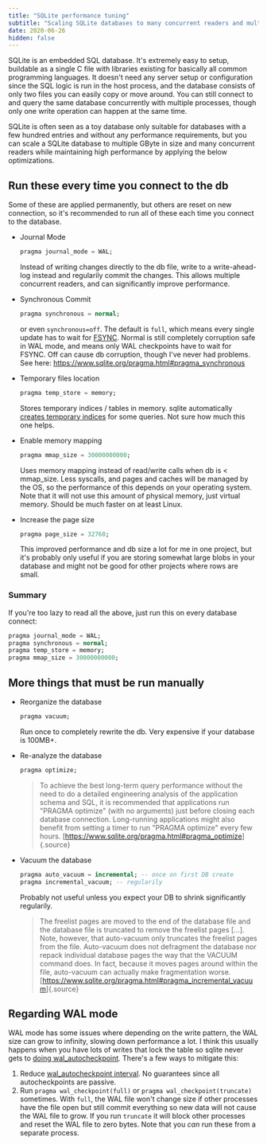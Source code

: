 ```yaml
---
title: "SQLite performance tuning"
subtitle: "Scaling SQLite databases to many concurrent readers and multiple gigabytes while maintaining 100k SELECTs per second"
date: 2020-06-26
hidden: false
---
```


SQLite is an embedded SQL database. It's extremely easy to setup, buildable as a single C file with libraries existing for basically all common programming languages. It doesn't need any server setup or configuration since the SQL logic is run in the host process, and the database consists of only two files you can easily copy or move around. You can still connect to and query the same database concurrently with multiple processes, though only one write operation can happen at the same time.

SQLite is often seen as a toy database only suitable for databases with a few hundred entries and without any performance requirements, but you can scale a SQLite database to multiple GByte in size and many concurrent readers while maintaining high performance by applying the below optimizations.

## Run these every time you connect to the db

Some of these are applied permanently, but others are reset on new connection, so it's recommended to run all of these each time you connect to the database.

-   Journal Mode

    ```sql
    pragma journal_mode = WAL;
    ```

    Instead of writing changes directly to the db file, write to a write-ahead-log instead and regularily commit the changes. This allows multiple concurrent readers, and can significantly improve performance.

-   Synchronous Commit


    ```sql
    pragma synchronous = normal;
    ```

    or even `synchronous=off`. The default is `full`, which means every single update has to wait for [FSYNC](https://en.wikipedia.org/wiki/Sync_(Unix)). Normal is still completely corruption safe in WAL mode, and means only WAL checkpoints have to wait for FSYNC. Off can cause db corruption, though I've never had problems. See here: https://www.sqlite.org/pragma.html#pragma_synchronous

-   Temporary files location

    ```sql
    pragma temp_store = memory;
    ```

    Stores temporary indices / tables in memory. sqlite automatically [creates temporary indices](https://www.sqlite.org/tempfiles.html#transient_indices) for some queries. Not sure how much this one helps.

-   Enable memory mapping

    ```sql
    pragma mmap_size = 30000000000;
    ```

    Uses memory mapping instead of read/write calls when db is < mmap_size. Less syscalls, and pages and caches will be managed by the OS, so the performance of this depends on your operating system. Note that it will not use this amount of physical memory, just virtual memory. Should be much faster on at least Linux.

-   Increase the page size

    ```sql
    pragma page_size = 32768;
    ```

    This improved performance and db size a lot for me in one project, but it's probably only useful if you are storing somewhat large blobs in your database and might not be good for other projects where rows are small.

### Summary

If you're too lazy to read all the above, just run this on every database connect:

```sql
pragma journal_mode = WAL;
pragma synchronous = normal;
pragma temp_store = memory;
pragma mmap_size = 30000000000;
```

## More things that must be run manually

-   Reorganize the database

    ```sql
    pragma vacuum;
    ```

    Run once to completely rewrite the db. Very expensive if your database is 100MB+.

-   Re-analyze the database

    ```sql
    pragma optimize;
    ```

    > To achieve the best long-term query performance without the need to do a detailed engineering analysis of the application schema and SQL, it is recommended that applications run "PRAGMA optimize" (with no arguments) just before closing each database connection. Long-running applications might also benefit from setting a timer to run "PRAGMA optimize" every few hours.
    > [<https://www.sqlite.org/pragma.html#pragma_optimize>]{.source}

-   Vacuum the database

    ```sql
    pragma auto_vacuum = incremental; -- once on first DB create
    pragma incremental_vacuum; -- regularily
    ```

    Probably not useful unless you expect your DB to shrink significantly regularily.

    > The freelist pages are moved to the end of the database file and the database file is truncated to remove the freelist pages [...]. Note, however, that auto-vacuum only truncates the freelist pages from the file. Auto-vacuum does not defragment the database nor repack individual database pages the way that the VACUUM command does. In fact, because it moves pages around within the file, auto-vacuum can actually make fragmentation worse.
    > [<https://www.sqlite.org/pragma.html#pragma_incremental_vacuum>]{.source}

## Regarding WAL mode

WAL mode has some issues where depending on the write pattern, the WAL size can grow to infinity, slowing down performance a lot. I think this usually happens when you have lots of writes that lock the table so sqlite never gets to [doing wal_autocheckpoint](https://www.sqlite.org/wal.html#ckpt). There's a few ways to mitigate this:

1. Reduce [wal_autocheckpoint interval](https://www.sqlite.org/pragma.html#pragma_wal_autocheckpoint). No guarantees since all autocheckpoints are passive.
2. Run `pragma wal_checkpoint(full)` or `pragma wal_checkpoint(truncate)` sometimes. With `full`, the WAL file won't change size if other processes have the file open but still commit everything so new data will not cause the WAL file to grow. If you run `truncate` it will block other processes and reset the WAL file to zero bytes. Note that you _can_ run these from a separate process.
